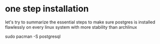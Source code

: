 # one step installation

let's try to summarize the essential steps to make sure postgres is installed flawlessly on every linux system with more stability than archlinux


sudo pacman -S postgresql

